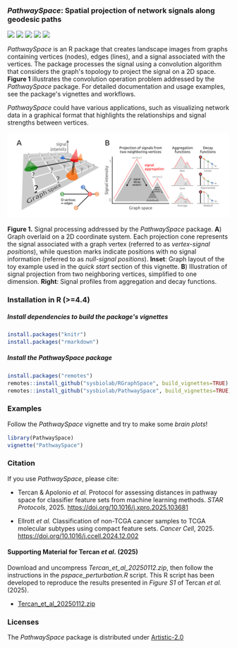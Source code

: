 ### *PathwaySpace*: Spatial projection of network signals along geodesic paths
  <!-- badges: start -->
  [![](https://www.r-pkg.org/badges/version/PathwaySpace)](https://cran.r-project.org/package=PathwaySpace)
  [![](https://img.shields.io/badge/lifecycle-stable-brightgreen.svg)](https://lifecycle.r-lib.org/articles/stages.html#stable)
  [![](https://cranlogs.r-pkg.org/badges/PathwaySpace)](https://cranlogs.r-pkg.org/badges/PathwaySpace)
  [![](https://img.shields.io/badge/license-Artistic--2.0-blue.svg)](https://cran.r-project.org/web/licenses/Artistic-2.0)
  [![](https://img.shields.io/badge/doi-10.32614/CRAN.package.PathwaySpace-blue.svg)](https://doi.org/10.32614/CRAN.package.PathwaySpace)
  <!-- badges: end -->
*PathwaySpace* is an R package that creates landscape images from graphs 
containing vertices (nodes), edges (lines), and a signal associated with 
the vertices. The package processes the signal using a convolution algorithm 
that considers the graph's topology to project the signal on a 2D space.
**Figure 1** illustrates the convolution operation problem addressed by 
the *PathwaySpace* package. For detailed documentation and usage examples, 
see the package's vignettes and workflows.

*PathwaySpace* could have various applications, such as visualizing network 
data in a graphical format that highlights the relationships and signal 
strengths between vertices.

![Alt text](vignettes/figures/fig1.png?raw=true)

**Figure 1.** Signal processing addressed by the *PathwaySpace* package. 
**A**) Graph overlaid on a 2D coordinate system. Each projection cone represents 
the signal associated with a graph vertex (referred to as *vertex-signal positions*), 
while question marks indicate positions with no signal information (referred to 
as *null-signal positions*). **Inset**: Graph layout of the toy example used in 
the *quick start* section of this vignette. **B**) Illustration of signal 
projection from two neighboring vertices, simplified to one dimension. 
**Right**: Signal profiles from aggregation and decay functions.

### Installation in R (>=4.4)

##### Install dependencies to build the package's vignettes

```r
install.packages("knitr")
install.packages("rmarkdown")
```

##### Install the PathwaySpace package

```r
install.packages("remotes")
remotes::install_github("sysbiolab/RGraphSpace", build_vignettes=TRUE)
remotes::install_github("sysbiolab/PathwaySpace", build_vignettes=TRUE)
```

### Examples

Follow the *PathwaySpace* vignette and try to make some *brain plots*!

```r
library(PathwaySpace)
vignette("PathwaySpace")
```

### Citation

If you use *PathwaySpace*, please cite:

* Tercan & Apolonio *et al.* Protocol for assessing distances in pathway space for classifier feature sets from machine learning methods. *STAR Protocols*, 2025. https://doi.org/10.1016/j.xpro.2025.103681

* Ellrott *et al.* Classification of non-TCGA cancer samples to TCGA molecular subtypes using compact feature sets. *Cancer Cell*, 2025. https://doi.org/10.1016/j.ccell.2024.12.002

#### Supporting Material for Tercan *et al.* (2025)

Download and uncompress *Tercan_et_al_20250112.zip*, then follow the instructions in the *pspace_perturbation.R* script. This R script has been developed to reproduce the results presented in *Figure S1* of Tercan *et al.* (2025).

* [Tercan_et_al_20250112.zip](https://github.com/sysbiolab/PathwaySpace/blob/main/Tercan_et_al_20250112.zip)

### Licenses

The *PathwaySpace* package is distributed under [Artistic-2.0](https://www.r-project.org/Licenses/Artistic-2.0)
